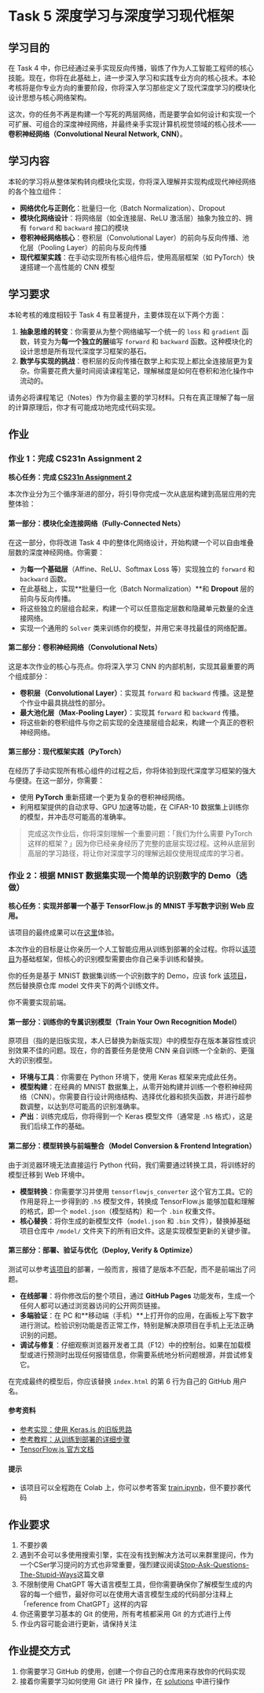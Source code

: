 # Task 5 深度学习与深度学习现代框架

## 学习目的

在 Task 4 中，你已经通过亲手实现反向传播，锻炼了作为人工智能工程师的核心技能。现在，你将在此基础上，进一步深入学习和实践专业方向的核心技术。本轮考核将是你专业方向的重要阶段，你将深入学习那些定义了现代深度学习的模块化设计思想与核心网络架构。

这次，你的任务不再是构建一个写死的两层网络，而是要学会如何设计和实现一个可扩展、可组合的深度神经网络，并最终亲手实现计算机视觉领域的核心技术——**卷积神经网络（Convolutional Neural Network, CNN）**。

## 学习内容

本轮的学习将从整体架构转向模块化实现，你将深入理解并实现构成现代神经网络的各个独立组件：

* **网络优化与正则化**：批量归一化（Batch Normalization）、Dropout
* **模块化网络设计**：将网络层（如全连接层、ReLU 激活层）抽象为独立的、拥有 `forward` 和 `backward` 接口的模块
* **卷积神经网络核心**：卷积层（Convolutional Layer）的前向与反向传播、池化层（Pooling Layer）的前向与反向传播
* **现代框架实践**：在手动实现所有核心组件后，使用高层框架（如 PyTorch）快速搭建一个高性能的 CNN 模型

## 学习要求

本轮考核的难度相较于 Task 4 有显著提升，主要体现在以下两个方面：

1. **抽象思维的转变**：你需要从为整个网络编写一个统一的 `loss` 和 `gradient` 函数，转变为为**每一个独立的层**编写 `forward` 和 `backward` 函数。这种模块化的设计思想是所有现代深度学习框架的基石。
2. **数学与实现的挑战**：卷积层的反向传播在数学上和实现上都比全连接层更为复杂。你需要花费大量时间阅读课程笔记，理解梯度是如何在卷积和池化操作中流动的。

请务必将课程笔记（Notes）作为你最主要的学习材料。只有在真正理解了每一层的计算原理后，你才有可能成功地完成代码实现。

## 作业

### 作业 1：完成 CS231n Assignment 2

**核心任务：完成 [CS231n Assignment 2](https://cs231n.github.io/assignments2025/assignment2/)**

本次作业分为三个循序渐进的部分，将引导你完成一次从底层构建到高层应用的完整体验：

#### 第一部分：模块化全连接网络（Fully-Connected Nets）

在这一部分，你将改进 Task 4 中的整体化网络设计，开始构建一个可以自由堆叠层数的深度神经网络。你需要：

* 为**每一个基础层**（Affine、ReLU、Softmax Loss 等）实现独立的 `forward` 和 `backward` 函数。
* 在此基础上，实现**批量归一化（Batch Normalization）**和 **Dropout** 层的前向与反向传播。
* 将这些独立的层组合起来，构建一个可以任意指定层数和隐藏单元数量的全连接网络。
* 实现一个通用的 `Solver` 类来训练你的模型，并用它来寻找最佳的网络配置。

#### 第二部分：卷积神经网络（Convolutional Nets）

这是本次作业的核心与亮点。你将深入学习 CNN 的内部机制，实现其最重要的两个组成部分：

* **卷积层（Convolutional Layer）**：实现其 `forward` 和 `backward` 传播。这是整个作业中最具挑战性的部分。
* **最大池化层（Max-Pooling Layer）**：实现其 `forward` 和 `backward` 传播。
* 将这些新的卷积组件与你之前实现的全连接层组合起来，构建一个真正的卷积神经网络。

#### 第三部分：现代框架实践（PyTorch）

在经历了手动实现所有核心组件的过程之后，你将体验到现代深度学习框架的强大与便捷。在这一部分，你需要：

* 使用 **PyTorch** 重新搭建一个更为复杂的卷积神经网络。
* 利用框架提供的自动求导、GPU 加速等功能，在 CIFAR-10 数据集上训练你的模型，并冲击尽可能高的准确率。

> 完成这次作业后，你将深刻理解一个重要问题：「我们为什么需要 PyTorch 这样的框架？」因为你已经亲身经历了完整的底层实现过程。这种从底层到高层的学习路径，将让你对深度学习的理解远超仅使用现成库的学习者。

### 作业 2：根据 MNIST 数据集实现一个简单的识别数字的 Demo（选做）

**核心任务：实现并部署一个基于 TensorFlow.js 的 MNIST 手写数字识别 Web 应用。**

该项目的最终成果可以在[这里](https://shaddocknh3.github.io/tfjs-mnist-digit-recognizer/)体验。

本次作业的目标是让你亲历一个人工智能应用从训练到部署的全过程。你将以[该项目](https://github.com/ShaddockNH3/tfjs-mnist-digit-recognizer)为基础框架，但核心的识别模型需要由你自己亲手训练和替换。

你的任务是基于 MNIST 数据集训练一个识别数字的 Demo，应该 fork [该项目](https://github.com/ShaddockNH3/tfjs-mnist-digit-recognizer)，然后替换原仓库 model 文件夹下的两个训练文件。

你不需要实现前端。

#### 第一部分：训练你的专属识别模型（Train Your Own Recognition Model）

原项目（指的是旧版实现，本人已替换为新版实现）中的模型存在版本兼容性或识别效果不佳的问题。现在，你的首要任务是使用 CNN 亲自训练一个全新的、更强大的识别模型。

* **环境与工具**：你需要在 Python 环境下，使用 Keras 框架来完成此任务。
* **模型构建**：在经典的 MNIST 数据集上，从零开始构建并训练一个卷积神经网络（CNN）。你需要自行设计网络结构、选择优化器和损失函数，并进行超参数调整，以达到尽可能高的识别准确率。
* **产出**：训练完成后，你将得到一个 Keras 模型文件（通常是 `.h5` 格式），这是我们后续工作的基础。

#### 第二部分：模型转换与前端整合（Model Conversion & Frontend Integration）

由于浏览器环境无法直接运行 Python 代码，我们需要通过转换工具，将训练好的模型迁移到 Web 环境中。

* **模型转换**：你需要学习并使用 `tensorflowjs_converter` 这个官方工具。它的作用是将上一步得到的 `.h5` 模型文件，转换成 TensorFlow.js 能够加载和理解的格式，即一个 `model.json`（模型结构）和一个 `.bin` 权重文件。
* **核心替换**：将你生成的新模型文件（`model.json` 和 `.bin` 文件），替换掉基础项目仓库中 `/model/` 文件夹下的所有旧文件。这是实现模型更新的关键步骤。

#### 第三部分：部署、验证与优化（Deploy, Verify & Optimize）

测试可以参考[该项目](https://github.com/ShaddockNH3/tfjs-mnist-digit-recognizer)的部署，一般而言，报错了是版本不匹配，而不是前端出了问题。

* **在线部署**：将你修改后的整个项目，通过 **GitHub Pages** 功能发布，生成一个任何人都可以通过浏览器访问的公开网页链接。
* **多端验证**：在 PC 和**移动端（手机）**上打开你的应用，在画板上写下数字进行测试。检验识别功能是否正常工作，特别是解决原项目在手机上无法正确识别的问题。
* **调试与修复**：仔细观察浏览器开发者工具（F12）中的控制台。如果在加载模型或进行预测时出现任何报错信息，你需要系统地分析问题根源，并尝试修复它。

在完成最终的模型后，你应该替换 `index.html` 的第 6 行为自己的 GitHub 用户名。

#### 参考资料

* [参考实现：使用 Keras.js 的旧版思路](https://github.com/starkwang/keras-js-demo)
* [参考教程：从训练到部署的详细步骤](https://www.cnblogs.com/chinasoft/p/17084356.html)
* [TensorFlow.js 官方文档](https://www.tensorflow.org/js/guide?hl=zh-cn)

#### 提示

- 该项目可以全程跑在 Colab 上，你可以参考答案 [train.ipynb](https://github.com/ShaddockNH3/tfjs-mnist-digit-recognizer/blob/train/training/train.ipynb)，但不要抄袭代码

## 作业要求

1. 不要抄袭
2. 遇到不会可以多使用搜索引擎，实在没有找到解决方法可以来群里提问，作为一个CSer学习提问的方式也非常重要，强烈建议阅读[Stop-Ask-Questions-The-Stupid-Ways](https://github.com/tangx/Stop-Ask-Questions-The-Stupid-Ways/blob/master/README.md)这篇文章
3. 不限制使用 ChatGPT 等大语言模型工具，但你需要确保你了解模型生成的内容的每一个细节，最好你可以在使用大语言模型生成的代码部分注释上「reference from ChatGPT」这样的内容
4. 你还需要学习基本的 Git 的使用，所有考核都采用 Git 的方式进行上传
5. 作业内容可能会进行更新，请保持关注

## 作业提交方式

1. 你需要学习 GitHub 的使用，创建一个你自己的仓库用来存放你的代码实现
2. 接着你需要学习如何使用 Git 进行 PR 操作，在 [solutions](https://github.com/west2-online-reserve/collection-ai) 中进行操作